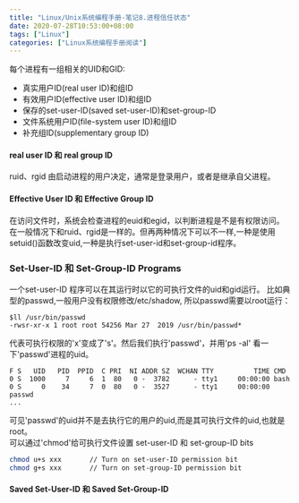 ```yaml
---
title: "Linux/Unix系统编程手册-笔记8.进程信任状态"
date: 2020-07-28T10:53:00+08:00
tags: ["Linux"]
categories: ["Linux系统编程手册阅读"]
---
```


每个进程有一组相关的UID和GID:
- 真实用户ID(real user ID)和组ID
- 有效用户ID(effective user ID)和组ID
- 保存的set-user-ID(saved set-user-ID)和set-group-ID
- 文件系统用户ID(file-system user ID)和组ID
- 补充组ID(supplementary group ID)

#### real user ID 和 real group ID

ruid、rgid 由启动进程的用户决定，通常是登录用户，或者是继承自父进程。


#### Effective User ID 和 Effective Group ID
在访问文件时，系统会检查进程的euid和egid，以判断进程是不是有权限访问。在一般情况下和ruid、rgid是一样的。但再两种情况下可以不一样,一种是使用setuid()函数改变uid,一种是执行set-user-id和set-group-id程序。


### Set-User-ID 和 Set-Group-ID Programs

一个set-user-ID 程序可以在其运行时以它的可执行文件的uid和gid运行。
比如典型的passwd,一般用户没有权限修改/etc/shadow, 所以passwd需要以root运行：

```
$ll /usr/bin/passwd
-rwsr-xr-x 1 root root 54256 Mar 27  2019 /usr/bin/passwd*
```

代表可执行权限的'x'变成了's'。然后我们执行'passwd'，并用'ps -al' 看一下'passwd'进程的uid。

```
F S   UID   PID  PPID  C PRI  NI ADDR SZ  WCHAN TTY          TIME CMD
0 S  1000     7     6  1  80   0 -  3782      - tty1     00:00:00 bash
0 S     0    34     7  0  80   0 -  3527      - tty1     00:00:00 passwd
...

```

可见'passwd'的uid并不是去执行它的用户的uid,而是其可执行文件的uid,也就是root。  
可以通过'chmod'给可执行文件设置  set-user-ID 和 set-group-ID bits

```sh
chmod u+s xxx       // Turn on set-user-ID permission bit        
chmod g+s xxx       // Turn on set-group-ID permission bit
```

#### Saved Set-User-ID 和 Saved Set-Group-ID